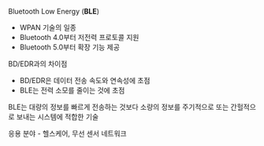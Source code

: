 
Bluetooth Low Energy (**BLE**)

* WPAN 기술의 일종
* Bluetooth 4.0부터 저전력 프로토콜 지원
* Bluetooth 5.0부터 확장 기능 제공

BD/EDR과의 차이점

* BD/EDR은 데이터 전송 속도와 연속성에 초점 
* BLE는 전력 소모를 줄이는 것에 초점

BLE는 대량의 정보를 빠르게 전송하는 것보다 소량의 정보를 주기적으로 또는 간헐적으로 보내는 시스템에 적합한 기술

응용 분야 - 헬스케어, 무선 센서 네트워크




